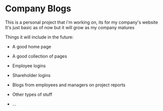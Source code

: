 # Company Blogs

This is a personal project that i'm working on, its for my company's website 
It's just basic as of now but it will grow as my company matures 


Things it will include in the future:

* A good home page

* A good collection of pages 

* Employee logins

* Shareholder logins 

* Blogs from employees and managers on project reports 

* Other types of stuff

* ...
